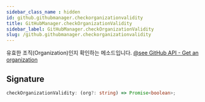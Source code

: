 ```yaml
---
sidebar_class_name : hidden
id: github.githubmanager.checkorganizationvalidity
title: GitHubManager.checkOrganizationValidity
sidebar_label: GitHubManager.checkOrganizationValidity
slug: /github.githubmanager.checkorganizationvalidity
---
```






유효한 조직(Organization)인지 확인하는 메소드입니다. [@see GitHub API - Get an organization](https://docs.github.com/en/rest/orgs/orgs?apiVersion=2022-11-28#get-an-organization)

## Signature

```typescript
checkOrganizationValidity: (org?: string) => Promise<boolean>;
```
